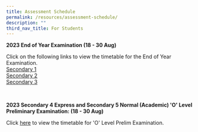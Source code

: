 ```yaml
---
title: Assessment Schedule
permalink: /resources/assessment-schedule/
description: ""
third_nav_title: For Students
---
```

**2023 End of Year Examination (18 - 30 Aug)**

Click on the following links&nbsp;to view the timetable for the End of Year Examination.<br>
[Secondary 1](/files/2023%20sec%201%20end%20of%20year%20examination%20timetable.pdf)<br>
[Secondary 2](/files/2023%20sec%202%20end%20of%20year%20examination%20timetable.pdf)<br>
[Secondary 3](/files/2023%20sec%203%20end%20of%20year%20examination%20timetable.pdf)

<br>

**2023 Secondary 4 Express and Secondary 5 Normal (Academic) 'O' Level Preliminary Examination: (18 - 30 Aug)**

Click&nbsp;[here](/files/2023%20o%20level%20prelim%20timetable.pdf)&nbsp;to view the timetable for 'O' Level Prelim Examination.
